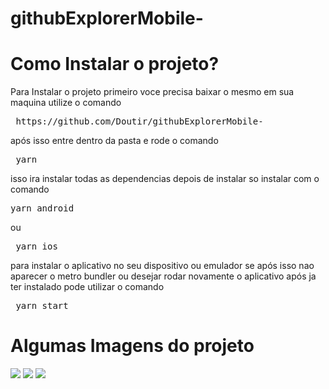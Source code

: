 # githubExplorerMobile-

<h1> Como Instalar o projeto? </h1>
  <p> Para Instalar o projeto primeiro voce precisa baixar o mesmo em sua maquina utilize o comando <pre> https://github.com/Doutir/githubExplorerMobile- </pre> 
  após isso entre dentro da pasta e rode o comando <pre> yarn </pre> isso ira instalar todas as dependencias depois de instalar so instalar com o comando <pre>yarn android </pre> ou <pre> yarn ios </pre> 
  para instalar o aplicativo no seu dispositivo ou emulador se após isso nao aparecer o metro bundler ou desejar rodar novamente o aplicativo após ja ter instalado pode utilizar o comando <pre> yarn start </pre> </p>
 
<h1> Algumas Imagens do projeto </h1>
<img src ='https://media-exp1.licdn.com/dms/image/C4D22AQHIIYcgEv9ppA/feedshare-shrink_800/0?e=1598486400&v=beta&t=fIw-5pVLp1Q6izhr7ISH6-nVxfOuRLoNt22zOuzyV30' />
<img src ='https://media-exp1.licdn.com/dms/image/C4D22AQEkzo7MiRYtmg/feedshare-shrink_800/0?e=1598486400&v=beta&t=eXG2H_z30G4UgcaOnG_BgLyHz48sltTT_wyaKiXhVy4' />
<img src ='https://media-exp1.licdn.com/dms/image/C4D22AQFI9aoOUeU9Jg/feedshare-shrink_800/0?e=1598486400&v=beta&t=JBvmjdJH0otcXuDZqTBX97_2OdjTyi9fncc6NJLS2JU' />
